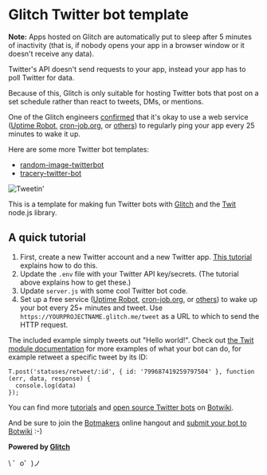 Glitch Twitter bot template 
===================================

**Note:** Apps hosted on Glitch are automatically put to sleep after 5 minutes of inactivity (that is, if nobody opens your app in a browser window or it doesn't receive any data).

Twitter's API doesn't send requests to your app, instead your app has to poll Twitter for data. 

Because of this, Glitch is only suitable for hosting Twitter bots that post on a set schedule rather than react to tweets, DMs, or mentions.

One of the Glitch engineers [confirmed](https://support.glitch.com/t/a-simple-twitter-bot-template/747/16) that it's okay to use a web service ([Uptime Robot](https://uptimerobot.com/), [cron-job.org](https://cron-job.org/en/), or [others](https://www.google.com/search?q=free+web+cron)) to regularly ping your app every 25 minutes to wake it up.

Here are some more Twitter bot templates:

- [random-image-twitterbot](https://glitch.com/edit/#!/random-image-twitterbot)
- [tracery-twitter-bot](https://glitch.com/~tracery-twitter-bot)

![Tweetin'](https://cdn.gomix.com/4032b241-bff8-473e-aa6b-eb0c92a4bd06%2Ftweeting.gif)

This is a template for making fun Twitter bots with [Glitch](https://glitch.com/) and the [Twit](https://github.com/ttezel/twit) node.js library.

## A quick tutorial

1. First, create a new Twitter account and a new Twitter app. [This tutorial](https://botwiki.org/tutorials/how-to-create-a-twitter-app/) explains how to do this.
2. Update the `.env` file with your Twitter API key/secrets. (The tutorial above explains how to get these.)
3. Update `server.js` with some cool Twitter bot code.
4. Set up a free service ([Uptime Robot](https://uptimerobot.com/), [cron-job.org](https://cron-job.org/en/), or [others](https://www.google.com/search?q=free+web+cron)) to wake up your bot every 25+ minutes and tweet. Use `https://YOURPROJECTNAME.glitch.me/tweet` as a URL to which to send the HTTP request.

The included example simply tweets out "Hello world!". Check out [the Twit module documentation](https://github.com/ttezel/twit) for more examples of what your bot can do, for example retweet a specific tweet by its ID:

```
T.post('statuses/retweet/:id', { id: '799687419259797504' }, function (err, data, response) {
  console.log(data)
});
```
You can find more [tutorials](https://botwiki.org/tutorials/twitterbots/#tutorials-nodejs) and [open source Twitter bots](https://botwiki.org/tag/twitter+bot+opensource+nodejs/) on [Botwiki](https://botwiki.org).

And be sure to join the [Botmakers](https://botmakers.org/) online hangout and [submit your bot to Botwiki](https://botwiki.org/submit-your-bot) :-)

**Powered by [Glitch](https://glitch.com)**

\ ゜o゜)ノ
